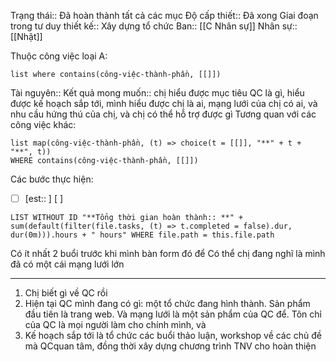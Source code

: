 
Trạng thái:: Đã hoàn thành tất cả các mục
Độ cấp thiết:: Đã xong
Giai đoạn trong tư duy thiết kế:: Xây dựng tổ chức
Ban:: [[C Nhân sự]]
Nhân sự:: [[Nhật]]

Thuộc công việc loại A:
```dataview
list where contains(công-việc-thành-phần, [[]])
```

Tài nguyên::
Kết quả mong muốn:: chị hiểu được mục tiêu QC là gì, hiểu được kế hoạch sắp tới, mình hiểu được chị là ai, mạng lưới của chị có ai, và nhu cầu hứng thú của chị, và chị có thể hỗ trợ được gì
Tương quan với các công việc khác:
```dataview 
list map(công-việc-thành-phần, (t) => choice(t = [[]], "**" + t + "**", t))
WHERE contains(công-việc-thành-phần, [[]])
```

Các bước thực hiện:
- [ ] [est:: ] [ ]  

```dataview
LIST WITHOUT ID "**Tổng thời gian hoàn thành:: **" + sum(default(filter(file.tasks, (t) => t.completed = false).dur, dur(0m))).hours + " hours" WHERE file.path = this.file.path
```
Có ít nhất 2 buổi trước khi mình bàn form đó để
Có  thể chị đang nghĩ là mình đã có một cái mạng lưới lớn

--- 
1. Chị biết gì về QC rồi
2. Hiện tại QC mình đang có gì: một tổ chức đang hình thành. Sản phẩm đầu tiên là trang web. Và mạng lưới là một sản phẩm của QC để. Tôn chỉ của QC là mọi người làm cho chính mình, và 
3. Kế hoạch sắp tới là tổ chức các buổi thảo luận, workshop về các chủ đề mà QCquan tâm, đồng thời xây dựng chương trình TNV cho hoàn thiện
